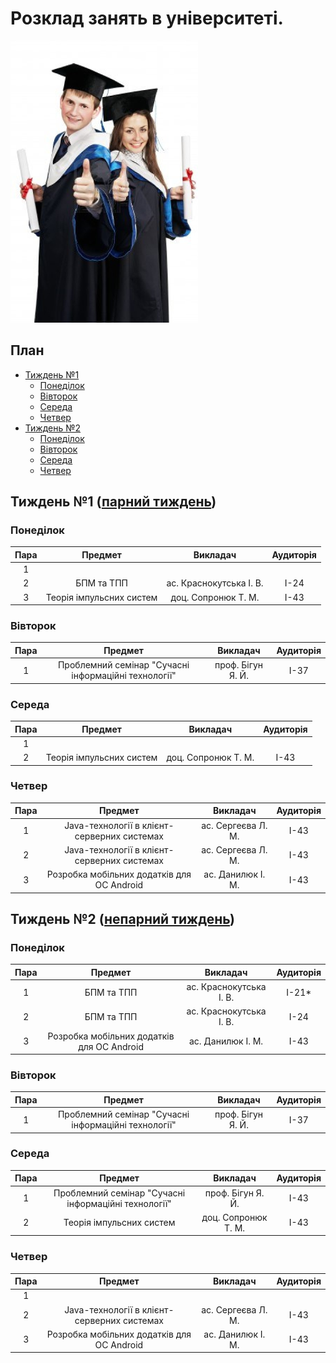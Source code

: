 # Розклад занять в університеті.

![alt-text](logo.png)

## План

* [Тиждень №1](#Тиждень-1-парний-тиждень)
  * [Понеділок](#Понеділок)
  * [Вівторок](#Вівторок)
  * [Середа](#Середа)
  * [Четвер](#Четвер)
* [Тиждень №2](#Тиждень-2-непарний-тиждень)
  * [Понеділок](#Понеділок-1)
  * [Вівторок](#Вівторок-1)
  * [Середа](#Середа-1)
  * [Четвер](#Четвер-1)

## Тиждень №1 ([парний тиждень](http://xn--e1acfoeecss7k.com.ua/))

### Понеділок

| Пара | Предмет | Викладач | Аудиторія |
| :--: | :------:| :------: | :-------: |
| 1 |  |  |  |
| 2 | БПМ та ТПП | ас. Краснокутська І. В. | I-24 |
| 3 | Теорія імпульсних систем | доц. Сопронюк Т. М. | I-43 |

### Вівторок

| Пара | Предмет | Викладач | Аудиторія |
| :--: | :------:| :------: | :-------: |
| 1 | Проблемний семінар "Сучасні інформаційні технології" | проф. Бігун Я. Й. | I-37 |

### Середа

| Пара | Предмет | Викладач | Аудиторія |
| :--: | :------:| :------: | :-------: |
| 1 |  |  |  |
| 2 | Теорія імпульсних систем | доц. Сопронюк Т. М. | I-43 |

### Четвер

| Пара | Предмет | Викладач | Аудиторія |
| :--: | :------:| :------: | :-------: |
| 1 | Java-технології в клієнт-серверних системах | ас. Сергеєва Л. М. | I-43 |
| 2 | Java-технології в клієнт-серверних системах | ас. Сергеєва Л. М. | I-43 |
| 3 | Розробка мобільних додатків для ОС Android | ас. Данилюк І. М. | I-43 |

## Тиждень №2 ([непарний тиждень](http://xn--e1acfoeecss7k.com.ua/))

### Понеділок

| Пара | Предмет | Викладач | Аудиторія |
| :--: | :------:| :------: | :-------: |
| 1 | БПМ та ТПП | ас. Краснокутська І. В. | I-21* |
| 2 | БПМ та ТПП | ас. Краснокутська І. В. | I-24 |
| 3 | Розробка мобільних додатків для ОС Android | ас. Данилюк І. М. | I-43 |

### Вівторок

| Пара | Предмет | Викладач | Аудиторія |
| :--: | :------:| :------: | :-------: |
| 1 | Проблемний семінар "Сучасні інформаційні технології" | проф. Бігун Я. Й. | I-37 |

### Середа

| Пара | Предмет | Викладач | Аудиторія |
| :--: | :------:| :------: | :-------: |
| 1 | Проблемний семінар "Сучасні інформаційні технології" | проф. Бігун Я. Й. | I-43 |
| 2 | Теорія імпульсних систем | доц. Сопронюк Т. М. | I-43 |

### Четвер

| Пара | Предмет | Викладач | Аудиторія |
| :--: | :------:| :------: | :-------: |
| 1 |  |  |  |
| 2 | Java-технології в клієнт-серверних системах | ас. Сергеєва Л. М. | I-43 |
| 3 | Розробка мобільних додатків для ОС Android | ас. Данилюк І. М. | I-43 |
